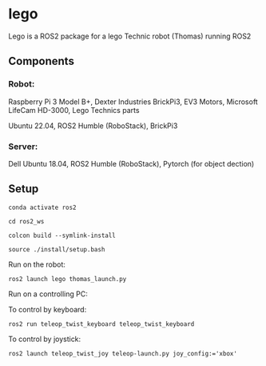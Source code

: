 # lego
Lego is a ROS2 package for a lego Technic robot (Thomas) running ROS2

## Components

### Robot:

Raspberry Pi 3 Model B+, Dexter Industries BrickPi3, EV3 Motors, Microsoft LifeCam HD-3000, Lego Technics parts

Ubuntu 22.04, ROS2 Humble (RoboStack), BrickPi3

### Server:

Dell
Ubuntu 18.04, ROS2 Humble (RoboStack), Pytorch (for object dection)



## Setup

```conda activate ros2```

```cd ros2_ws```

```colcon build --symlink-install```

```source ./install/setup.bash```

Run on the robot:

```ros2 launch lego thomas_launch.py```


Run on a controlling PC:

To control by keyboard:

```ros2 run teleop_twist_keyboard teleop_twist_keyboard```

To control by joystick:

```ros2 launch teleop_twist_joy teleop-launch.py joy_config:='xbox'```

